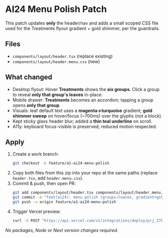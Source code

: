 # AI24 Menu Polish Patch

This patch updates **only** the header/nav and adds a small scoped CSS file used for the Treatments flyout gradient + gold shimmer, per the guardrails.

## Files
- `components/layout/header.tsx` (replace existing)
- `components/layout/header.menu.css` (new)

## What changed
- Desktop flyout: Hover **Treatments** shows the **six groups**. Click a group to reveal **only that group's leaves** in-place.
- Mobile drawer: **Treatments** becomes an accordion; tapping a group opens **only that group**.
- Visuals: leaf default text uses a **magenta→turquoise** gradient; **gold shimmer sweep** on hover/focus (~700ms) over the glyphs (not a block).
- Kept sticky glass header blur; added a **thin teal underline** on scroll.
- A11y: keyboard focus-visible is preserved; reduced motion respected.

## Apply
1. Create a work branch:
   ```bash
   git checkout -b feature/a1-ai24-menu-polish
   ```
2. Copy both files from this zip into your repo at the same paths (replace `header.tsx`, add `header.menu.css`).
3. Commit & push, then open PR:
   ```bash
   git add components/layout/header.tsx components/layout/header.menu.css
   git commit -m "feat(ai24): menu polish (groups→leaves, gradient+gold shimmer)"
   git push -u origin feature/a1-ai24-menu-polish
   ```
4. Trigger Vercel preview:
   ```bash
   curl -X POST "https://api.vercel.com/v1/integrations/deploy/prj_Z7CNERmWqQi13BFD1vMrjhPgsLRZ/vPMEB9N4xB"
   ```

_No packages, Node or Next version changes required._
